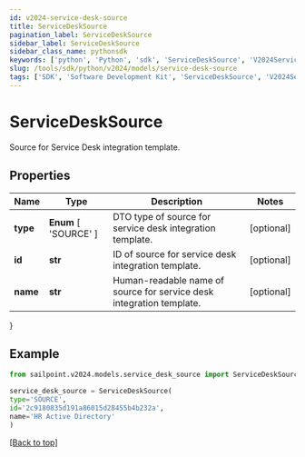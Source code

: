 ```yaml
---
id: v2024-service-desk-source
title: ServiceDeskSource
pagination_label: ServiceDeskSource
sidebar_label: ServiceDeskSource
sidebar_class_name: pythonsdk
keywords: ['python', 'Python', 'sdk', 'ServiceDeskSource', 'V2024ServiceDeskSource'] 
slug: /tools/sdk/python/v2024/models/service-desk-source
tags: ['SDK', 'Software Development Kit', 'ServiceDeskSource', 'V2024ServiceDeskSource']
---
```


# ServiceDeskSource

Source for Service Desk integration template.

## Properties

Name | Type | Description | Notes
------------ | ------------- | ------------- | -------------
**type** |  **Enum** [  'SOURCE' ] | DTO type of source for service desk integration template. | [optional] 
**id** | **str** | ID of source for service desk integration template. | [optional] 
**name** | **str** | Human-readable name of source for service desk integration template. | [optional] 
}

## Example

```python
from sailpoint.v2024.models.service_desk_source import ServiceDeskSource

service_desk_source = ServiceDeskSource(
type='SOURCE',
id='2c9180835d191a86015d28455b4b232a',
name='HR Active Directory'
)

```
[[Back to top]](#) 

